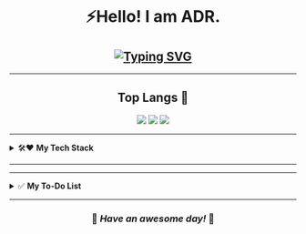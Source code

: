 <!-- # <div align="center"> <img src="https://i.pinimg.com/originals/73/69/6e/73696e022df7cd5cb3d999c6875361dd.gif" width="40"> Hello! I am ADR.</div> -->
# <div align="center"> ⚡Hello! I am ADR.</div>

## <div align="center"> [![Typing SVG](https://readme-typing-svg.herokuapp.com?font=Fira+Code&weight=500&pause=1000&color=60F755&background=1F2D3A&center=true&vCenter=true&width=450&height=45&lines=+BTech+(CSE);+MERN+Stack+Dev;+Game+Dev+Hobbyist;+Distro-hopper;Graphic+Designer)](https://git.io/typing-svg) </div>
---
## <div align="center"> Top Langs 🎃 </div> 
<div align="center">
  <img src="https://media.giphy.com/media/GkD4U3VfiIbzcBhQNu/giphy.gif" width="120px">
  <img src="https://github-readme-stats-adr.vercel.app/api/top-langs/?username=ADR-Projects&hide=css,html,ejs&title_color=9FEA9F&text_color=ffffff&bg_color=01161e&layout=compact&langs_count=8" />
  <img src="https://media.giphy.com/media/GkD4U3VfiIbzcBhQNu/giphy.gif" width="120px">
</div>

---

<details>
  <summary> 🛠❤️ <strong> My Tech Stack </strong></summary>
  
  ### 🌐 On the Web  
<p align="center">
  <img src="https://img.shields.io/badge/javascript-%23323330.svg?style=for-the-badge&logo=javascript&logoColor=%23F7DF1E"/> 
  <img src="https://img.shields.io/badge/react-%2320232a.svg?style=for-the-badge&logo=react&logoColor=%2361DAFB"/> 
  <img src="https://img.shields.io/badge/node.js-6DA55F?style=for-the-badge&logo=node.js&logoColor=white"/> 
  <img src="https://img.shields.io/badge/MongoDB-%234ea94b.svg?style=for-the-badge&logo=mongodb&logoColor=white"/>
</p>

### 🍪 Core  
<p align="center">
  <img src="https://img.shields.io/badge/java-%23ED8B00.svg?style=for-the-badge&logo=openjdk&logoColor=white"/> 
  <img src="https://img.shields.io/badge/c++-%2300599C.svg?style=for-the-badge&logo=c%2B%2B&logoColor=white"/> 
  <img src="https://img.shields.io/badge/GNU%20Bash-4EAA25?style=for-the-badge&logo=GNU%20Bash&logoColor=white"/>
</p>

### 🎮 Game Dev  
<p align="center">
  <img src="https://img.shields.io/badge/GDScript-%2374267B.svg?style=for-the-badge&logo=godotengine&logoColor=white"/>
</p>

### 🐧 OS  
<p align="center">
  <!-- <img src="https://img.shields.io/badge/Arch%20Linux-1793D1?logo=arch-linux&logoColor=fff&style=for-the-badge"/> -->
    <img src="/icons/OMARCHY-black.svg" height="45"/>
  <img src="https://img.shields.io/badge/Ubuntu-E95420?style=for-the-badge&logo=ubuntu&logoColor=white">
  <img src="https://img.shields.io/badge/Windows%2011-%230079d5.svg?style=for-the-badge&logo=Windows%2011&logoColor=white"/> 
</p>

### 🎨 Art & Design
<p align="center">
  <img src="https://img.shields.io/badge/Krita-203759?style=for-the-badge&logo=krita&logoColor=EEF37B"/> 
  <img src="https://img.shields.io/badge/Aseprite-FFFFFF?style=for-the-badge&logo=Aseprite&logoColor=#7D929E"/> 
  <img src="https://img.shields.io/badge/adobe%20photoshop-%2331A8FF.svg?style=for-the-badge&logo=adobe%20photoshop&logoColor=white"/>
</p>
</details>

---
<!--
<details>
  <summary> <strong> ⌨️ Code Templates </strong></summary>
  <div align="center">
  <a href="https://gist.github.com/ADR-projects/729f2cf552918e341a4843338a0c4555/">
    <img src="https://github-readme-stats-adr.vercel.app/api/gist?id=729f2cf552918e341a4843338a0c4555&hide_border&icon_color=d62828&bg_color=102,ffc8dd,a2d2ff,fbc4ab&title_color=9b2226&text_color=000000" height="200"/>
  </a>
  &nbsp;
  <a href="https://gist.github.com/ADR-projects/004d0088d63d3f5b3f9469aa0b65d30c/">
  <img src="https://github-readme-stats.vercel.app/api/gist?id=004d0088d63d3f5b3f9469aa0b65d30c&hide_border&icon_color=d62828&bg_color=102,ffc8dd,a2d2ff,fbc4ab&title_color=9b2226&text_color=000000" /> 
  </a>
</div>
</details>
-->
---

<details>
  <summary> ✅ <strong> My To-Do List</strong></summary>
  
- Learn **DSA with Java**  
- Experiment with **Godot & Game Design**  
- Build **MERN projects** & AI-integrated apps  
- Reach **100+ WPM typing speed**  
- Try **Bash scripting**  

</details>
<!--
## <div align="center"> To-Do List </div> 
-->

---

### <div align="center"> 👾 *Have an awesome day!* 👾 </div>

